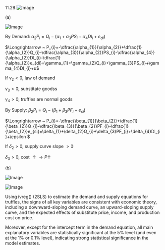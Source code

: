 11.28
![Image](https://github.com/user-attachments/assets/7335842b-4ba9-4ac9-8d56-16f1c38de904)

(a)

![Image](https://github.com/user-attachments/assets/ee61194a-32bc-4546-a8fc-7984d785eafe)

By Demand: $\alpha_{2}P_{i}=Q_{i}-(\alpha_{1}+\alpha_{3}PS_{i}+\alpha_{4}DI_{i}+e_{di})$  

$\Longrightarrow ~ P_{i}=-\dfrac{\alpha_{1}}{\alpha_{2}}+\dfrac{1}{\alpha_{2}}Q_{i}-\dfrac{\alpha_{3}}{\alpha_{2}}PS_{i}-\dfrac{\alpha_{4}}{\alpha_{2}}DI_{i}-\dfrac{1}{\alpha_{2}}e_{di}=\gamma_{1}+\gamma_{2}Q_{i}+\gamma_{3}PS_{i}+\gamma_{4}DI_{i}+u$  

If $\gamma_{2}<0$, law of demand  

$\gamma_{3}>0$, substitate goodss

$\gamma_{4}>0$, truffles are normal goods

By Supply: $\beta_{2}P_{i}=Q_{i}-(\beta_{1}+\beta_{3}PF_{i}+e_{si})$

$\Longrightarrow ~ P_{i}=-\dfrac{\beta_{1}}{\beta_{2}}+\dfrac{1}{\beta_{2}}Q_{i}-\dfrac{\beta_{3}}{\beta_{2}}PF_{i}-\dfrac{1}{\beta_{2}}e_{si}=\delta_{1}+\delta_{2}Q_{i}+\delta_{3}PF_{i}+\delta_{4}DI_{i}+\epsilon $

If $\delta_{2}>0$, supply curve slope $>0$

$\delta_{3}>0$, cost $\uparrow \rightarrow P \uparrow$

(b)

![Image](https://github.com/user-attachments/assets/89f396c9-7fd6-4406-91e9-22d8b7d5bb93)

![Image](https://github.com/user-attachments/assets/236c44f1-f571-4291-8074-a748d797f9c8)

Using ivreg() (2SLS) to estimate the demand and supply equations for truffles, the signs of all key variables are consistent with economic theory, including a downward-sloping demand curve, an upward-sloping supply curve, and the expected effects of substitute price, income, and production cost on price.

Moreover, except for the intercept term in the demand equation, all main explanatory variables are statistically significant at the 5% level (and even at the 1% or 0.1% level), indicating strong statistical significance in the model estimates.

